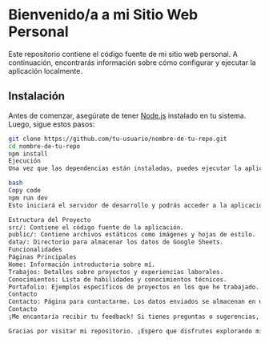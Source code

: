 # Bienvenido/a a mi Sitio Web Personal

Este repositorio contiene el código fuente de mi sitio web personal. A continuación, encontrarás información sobre cómo configurar y ejecutar la aplicación localmente.

## Instalación

Antes de comenzar, asegúrate de tener [Node.js](https://nodejs.org/) instalado en tu sistema. Luego, sigue estos pasos:

```bash
git clone https://github.com/tu-usuario/nombre-de-tu-repo.git
cd nombre-de-tu-repo
npm install
Ejecución
Una vez que las dependencias están instaladas, puedes ejecutar la aplicación con el siguiente comando:

bash
Copy code
npm run dev
Esto iniciará el servidor de desarrollo y podrás acceder a la aplicación en http://localhost:3000.

Estructura del Proyecto
src/: Contiene el código fuente de la aplicación.
public/: Contiene archivos estáticos como imágenes y hojas de estilo.
data/: Directorio para almacenar los datos de Google Sheets.
Funcionalidades
Páginas Principales
Home: Información introductoria sobre mí.
Trabajos: Detalles sobre proyectos y experiencias laborales.
Conocimientos: Lista de habilidades y conocimientos técnicos.
Portafolio: Ejemplos específicos de proyectos en los que he trabajado.
Contacto
Contacto: Página para contactarme. Los datos enviados se almacenan en una hoja de cálculo de Google Sheets.
Contacto
¡Me encantaría recibir tu feedback! Si tienes preguntas o sugerencias, no dudes en contactarme a través de la página de contacto de mi sitio web.

Gracias por visitar mi repositorio. ¡Espero que disfrutes explorando mi web personal!
